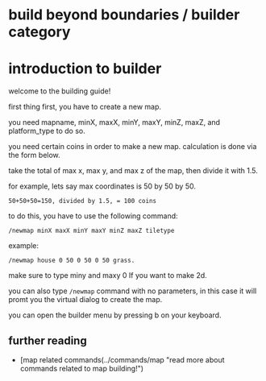 # build beyond boundaries / builder category



# introduction to builder

welcome to the building guide!

first thing first, you have to create a new map.

you need mapname, minX, maxX, minY, maxY, minZ, maxZ, and platform_type to do so.

you need certain coins in order to make a new map. calculation is done via the form below.

take the total of max x, max y, and max z of the map, then divide it with 1.5.

for example, lets say max coordinates is 50 by 50 by 50.

```
50+50+50=150, divided by 1.5, = 100 coins
```

to do this, you have to use the following command:

```
/newmap minX maxX minY maxY minZ maxZ tiletype
```

example:

```
/newmap house 0 50 0 50 0 50 grass.
```

make sure to type miny and maxy 0 If you want to make 2d.

you can also type `/newmap` command with no parameters, in this case it will promt you the virtual dialog to create the map.

you can open the builder menu by pressing b on your keyboard.

## further reading

* [map related commands(../commands/map "read more about commands related to map building!")